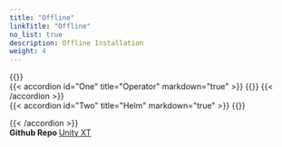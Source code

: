 ```yaml
---
title: "Offline"
linkTitle: "Offline"
no_list: true
description: Offline Installation
weight: 4
---
```


{{<include  file="content/v1/getting-started/installation/offline/dependencies.md" >}}
<br>
{{< accordion id="One" title="Operator" markdown="true" >}} 
{{<include  file="content/v1/getting-started/installation/offline/operator.md" suffix="1">}}
{{< /accordion >}}
<br> 
{{< accordion id="Two" title="Helm" markdown="true" >}} 
{{<include  file="content/v1/getting-started/installation/offline/helm.md" suffix="2">}}

{{< /accordion >}}
<br>
<strong>Github Repo </strong>[Unity XT](https://github.com/dell/csi-unity)